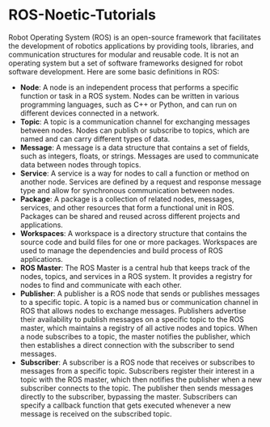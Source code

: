 # ROS-Noetic-Tutorials

Robot Operating System (ROS) is an open-source framework that facilitates the development of robotics applications by providing tools, libraries, and communication structures for modular and reusable code. It is not an operating system but a set of software frameworks designed for robot software development. Here are some basic definitions in ROS:

- **Node**: A node is an independent process that performs a specific function or task in a ROS system. Nodes can be written in various programming languages, such as C++ or Python, and can run on different devices connected in a network.
- **Topic**: A topic is a communication channel for exchanging messages between nodes. Nodes can publish or subscribe to topics, which are named and can carry different types of data.
- **Message**: A message is a data structure that contains a set of fields, such as integers, floats, or strings. Messages are used to communicate data between nodes through topics.
- **Service**: A service is a way for nodes to call a function or method on another node. Services are defined by a request and response message type and allow for synchronous communication between nodes.
- **Package**: A package is a collection of related nodes, messages, services, and other resources that form a functional unit in ROS. Packages can be shared and reused across different projects and applications.
- **Workspaces**: A workspace is a directory structure that contains the source code and build files for one or more packages. Workspaces are used to manage the dependencies and build process of ROS applications.
- **ROS Master**: The ROS Master is a central hub that keeps track of the nodes, topics, and services in a ROS system. It provides a registry for nodes to find and communicate with each other.
- **Publisher**: A publisher is a ROS node that sends or publishes messages to a specific topic. A topic is a named bus or communication channel in ROS that allows nodes to exchange messages. Publishers advertise their availability to publish messages on a specific topic to the ROS master, which maintains a registry of all active nodes and topics. When a node subscribes to a topic, the master notifies the publisher, which then establishes a direct connection with the subscriber to send messages.
- **Subscriber**: A subscriber is a ROS node that receives or subscribes to messages from a specific topic. Subscribers register their interest in a topic with the ROS master, which then notifies the publisher when a new subscriber connects to the topic. The publisher then sends messages directly to the subscriber, bypassing the master. Subscribers can specify a callback function that gets executed whenever a new message is received on the subscribed topic.
